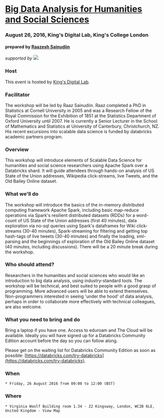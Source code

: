 # [Big Data Analysis for Humanities and Social Sciences](https://www.eventbrite.co.uk/e/big-data-analysis-for-the-humanities-and-social-sciences-tickets-26708754604)

### August 26, 2016, King's Digital Lab, King's College London
#### prepared by [Raazesh Sainudiin](https://nz.linkedin.com/in/raazesh-sainudiin-45955845) 

*supported by* [![](https://raw.githubusercontent.com/raazesh-sainudiin/scalable-data-science/master/images/databricks_logoTM_200px.png)](https://databricks.com/)



### Host

This event is hosted by [King's Digital Lab](http://www.eventbrite.co.uk/King's%20Digital%20Lab).

### Facilitator

The workshop will be led by Raaz Sainudiin. Raaz completed a PhD in Statistics at Cornell University in 2005 and was a Research Fellow of the Royal Commission for the Exhibition of 1851 at the Statistics Department of Oxford University until 2007. He is currently a Senior Lecturer in the School of Mathematics and Statistics at University of Canterbury, Christchurch, NZ. His recent excursions into scalable data science is funded by databricks academic partners program.

### Overview

This workshop will introduce elements of Scalable Data Science for humanities and social science researchers using Apache Spark over a Databricks shard. It will guide attendees through hands-on analysis of US State of the Union addresses, Wikipedia click-streams, live Tweets, and the Old Bailey Online dataset.

### What we'll do

The workshop will introduce the basics of the in-memory distributed computing framework Apache Spark, including basic map-reduce operations via Spark's resilient distributed datasets (RDDs) for a word-count of US State of the Union addresses (first 40 minutes), data exploration via no-sql queries using Spark's dataframes for Wiki click-streams (30-40 minutes), Spark-streaming for filtering and getting top hash-tags of live tweets (30-40 minutes) and finally the loading, xml-parsing and the beginnings of exploration of the Old Bailey Online dataset (40 minutes, including discussions). There will be a 20 minute break during the workshop.

### Who should attend?

Researchers in the humanities and social sciences who would like an introduction to big data analysis, using industry-standard tools. The workshop will be technical, and best suited to people with a good grasp of programming. More advanced users will be able to extend themselves. Non-programmers interested in seeing 'under the hood' of data analysis, perhaps in order to collaborate more effectively with technical colleagues, are also welcome.

### What you need to bring and do

Bring a laptop if you have one. Access to eduroam and The Cloud will be available. Ideally you will have signed up for a Databricks Community Edition account before the day so you can follow along.

Please get on the waiting list for Databricks Community Edition as soon as possible: [https://databricks.com/try-databricks](https://databricks.com/try-databricks).

### When
    * Friday, 26 August 2016 from 09:00 to 12:00 (BST) 
    
### Where
    * Virginia Woolf Building room 1.34 - 22 Kingsway, London, WC2B 6LE, United Kingdom - View Map
